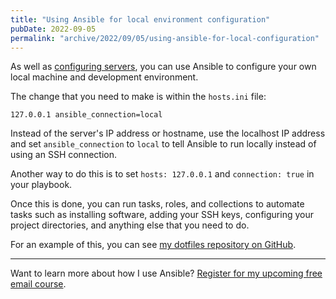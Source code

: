 ```yaml
---
title: "Using Ansible for local environment configuration"
pubDate: 2022-09-05
permalink: "archive/2022/09/05/using-ansible-for-local-configuration"
---
```


As well as [configuring servers]({{site.url}}/archive/2022/09/04/using-ansible-for-server-configuration), you can use Ansible to configure your own local machine and development environment.

The change that you need to make is within the `hosts.ini` file:

```
127.0.0.1 ansible_connection=local
```

Instead of the server's IP address or hostname, use the localhost IP address and set `ansible_connection` to `local` to tell Ansible to run locally instead of using an SSH connection.

Another way to do this is to set `hosts: 127.0.0.1` and `connection: true` in your playbook.

Once this is done, you can run tasks, roles, and collections to automate tasks such as installing software, adding your SSH keys, configuring your project directories, and anything else that you need to do.

For an example of this, you can see [my dotfiles repository on GitHub](https://github.com/opdavies/dotfiles).

---

Want to learn more about how I use Ansible? [Register for my upcoming free email course]({{site.url}}/ansible-course).

